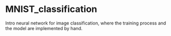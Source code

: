 # MNIST_classification
Intro neural network for image classification, where the training process and the model are implemented by hand.
